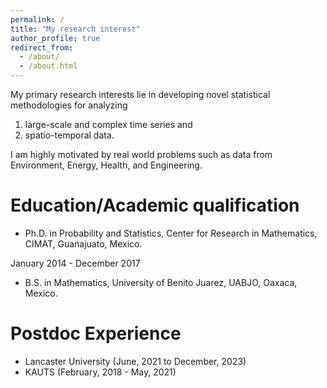 ```yaml
---
permalink: /
title: "My research interest"
author_profile: true
redirect_from: 
  - /about/
  - /about.html
---
```


My primary research interests lie in developing novel statistical methodologies 
for analyzing 

1. large-scale and complex time series and 
1. spatio-temporal data. 

I am highly motivated by real world problems such as data from Environment, 
Energy, Health, and Engineering.

Education/Academic qualification
======
- Ph.D. in Probability and Statistics, Center for Research in Mathematics, CIMAT, 
Guanajuato, Mexico.

January 2014 - December 2017

- B.S. in Mathematics, University of Benito Juarez, UABJO, Oaxaca, Mexico.

Postdoc Experience
======

- Lancaster University (June, 2021 to December, 2023)
- KAUTS (February, 2018 - May, 2021)
